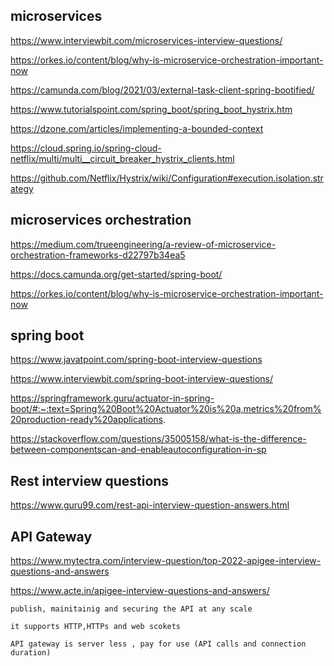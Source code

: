 ## microservices
https://www.interviewbit.com/microservices-interview-questions/

https://orkes.io/content/blog/why-is-microservice-orchestration-important-now

https://camunda.com/blog/2021/03/external-task-client-spring-bootified/

https://www.tutorialspoint.com/spring_boot/spring_boot_hystrix.htm

https://dzone.com/articles/implementing-a-bounded-context

https://cloud.spring.io/spring-cloud-netflix/multi/multi__circuit_breaker_hystrix_clients.html

https://github.com/Netflix/Hystrix/wiki/Configuration#execution.isolation.strategy

## microservices orchestration
https://medium.com/trueengineering/a-review-of-microservice-orchestration-frameworks-d22797b34ea5

https://docs.camunda.org/get-started/spring-boot/

https://orkes.io/content/blog/why-is-microservice-orchestration-important-now

## spring boot
https://www.javatpoint.com/spring-boot-interview-questions

https://www.interviewbit.com/spring-boot-interview-questions/

https://springframework.guru/actuator-in-spring-boot/#:~:text=Spring%20Boot%20Actuator%20is%20a,metrics%20from%20production-ready%20applications.

https://stackoverflow.com/questions/35005158/what-is-the-difference-between-componentscan-and-enableautoconfiguration-in-sp

## Rest interview questions
https://www.guru99.com/rest-api-interview-question-answers.html

## API Gateway
https://www.mytectra.com/interview-question/top-2022-apigee-interview-questions-and-answers

https://www.acte.in/apigee-interview-questions-and-answers/

    publish, mainitainig and securing the API at any scale

    it supports HTTP,HTTPs and web scokets
    
    API gateway is server less , pay for use (API calls and connection duration)

